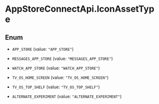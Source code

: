 # AppStoreConnectApi.IconAssetType

## Enum


* `APP_STORE` (value: `"APP_STORE"`)

* `MESSAGES_APP_STORE` (value: `"MESSAGES_APP_STORE"`)

* `WATCH_APP_STORE` (value: `"WATCH_APP_STORE"`)

* `TV_OS_HOME_SCREEN` (value: `"TV_OS_HOME_SCREEN"`)

* `TV_OS_TOP_SHELF` (value: `"TV_OS_TOP_SHELF"`)

* `ALTERNATE_EXPERIMENT` (value: `"ALTERNATE_EXPERIMENT"`)


